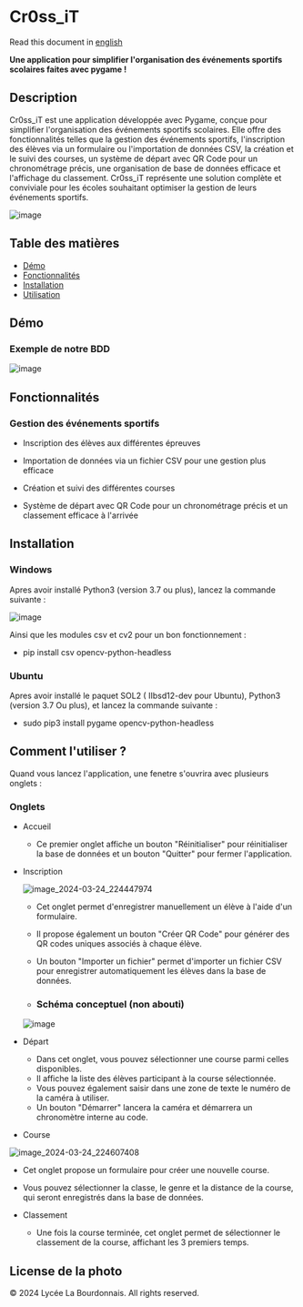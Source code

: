 # Cr0ss_iT

Read this document in [english](README_en.md)

**Une application pour simplifier l'organisation des événements sportifs scolaires faites avec pygame !**

## Description

Cr0ss_iT est une application développée avec Pygame, conçue pour simplifier l'organisation des événements sportifs scolaires. Elle offre des fonctionnalités telles que la gestion des événements sportifs, l'inscription des élèves via un formulaire ou l'importation de données CSV, la création et le suivi des courses, un système de départ avec QR Code pour un chronométrage précis, une organisation de base de données efficace et l'affichage du classement. Cr0ss_iT représente une solution complète et conviviale pour les écoles souhaitant optimiser la gestion de leurs événements sportifs.

![image](https://github.com/RB-2804/Cr0ss-iT/assets/130835974/c8376baf-5168-407c-b3a1-b00164f57ca7)

## Table des matières
- [Démo](#démo)
- [Fonctionnalités](#fonctionnalités)
- [Installation](#Installation)
- [Utilisation](#comment-l'utiliser-?)

## Démo 

### Exemple de notre BDD 

![image](https://github.com/RB-2804/Cr0ss-iT/assets/130835974/5d2b2a8c-09b9-4b8f-bc8c-609b529b6ee4)


## Fonctionnalités

### Gestion des événements sportifs

  - Inscription des élèves aux différentes épreuves
    
  - Importation de données via un fichier CSV pour une gestion plus efficace
    
  - Création et suivi des différentes courses
    
  - Système de départ avec QR Code pour un chronométrage précis et un classement efficace à l'arrivée

## Installation

### Windows 

Apres avoir installé Python3 (version 3.7 ou plus), lancez la commande suivante :

![image](https://github.com/RB-2804/Cross-iT/assets/130835974/6962260a-cf2f-48dc-9272-37c0a6294404)

Ainsi que les modules csv et cv2 pour un bon fonctionnement :

- pip install csv opencv-python-headless

### Ubuntu

Apres avoir installé le paquet SOL2 ( IIbsd12-dev pour Ubuntu), Python3 (version 3.7 Ou plus), et lancez la commande suivante :

- sudo pip3 install pygame opencv-python-headless

## Comment l'utiliser ?

Quand vous lancez l'application, une fenetre s'ouvrira avec plusieurs onglets :

### Onglets
- Accueil

  - Ce premier onglet affiche un bouton "Réinitialiser" pour réinitialiser la base de données et un bouton "Quitter" pour fermer l'application.
  
- Inscription

  ![image_2024-03-24_224447974](https://github.com/RB-2804/Cr0ss-iT/assets/130835974/c9b555a8-0299-4b48-b28f-043a293d23a6)

  - Cet onglet permet d'enregistrer manuellement un élève à l'aide d'un formulaire.
  - Il propose également un bouton "Créer QR Code" pour générer des QR codes uniques associés à chaque élève.
  - Un bouton "Importer un fichier" permet d'importer un fichier CSV pour enregistrer automatiquement les élèves dans la base de données.

  - ### Schéma conceptuel (non abouti)
  
  ![image](https://github.com/RB-2804/Cr0ss-iT/assets/130835974/8b9f2090-18c7-446a-aef5-8e6a9d193e28)

- Départ

  - Dans cet onglet, vous pouvez sélectionner une course parmi celles disponibles.
  - Il affiche la liste des élèves participant à la course sélectionnée.
  - Vous pouvez également saisir dans une zone de texte le numéro de la caméra à utiliser.
  - Un bouton "Démarrer" lancera la caméra et démarrera un chronomètre interne au code.

- Course

![image_2024-03-24_224607408](https://github.com/RB-2804/Cr0ss-iT/assets/130835974/f44c5f10-0ecb-47e2-8404-d8bc6355e6e6)
  
  - Cet onglet propose un formulaire pour créer une nouvelle course.
  - Vous pouvez sélectionner la classe, le genre et la distance de la course, qui seront enregistrés dans la base de données.
  
- Classement

  - Une fois la course terminée, cet onglet permet de sélectionner le classement de la course, affichant les 3 premiers temps.

## License de la photo 

© 2024 Lycée La Bourdonnais. All rights reserved.
